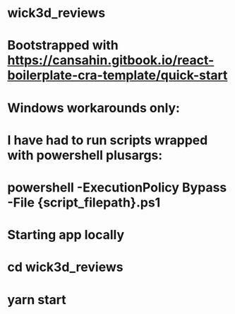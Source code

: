 # wick3d_reviews

# Bootstrapped with   https://cansahin.gitbook.io/react-boilerplate-cra-template/quick-start
# Windows workarounds only:
#  I have had to run scripts wrapped with powershell plusargs:
#  powershell -ExecutionPolicy Bypass -File {script_filepath}.ps1


# Starting app locally
# cd wick3d_reviews
# yarn start
#